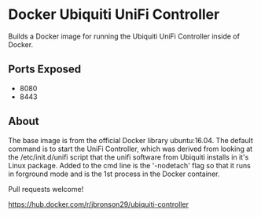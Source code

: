 # Docker Ubiquiti UniFi Controller

Builds a Docker image for running the Ubiquiti UniFi Controller inside of Docker.

## Ports Exposed

- 8080
- 8443

## About

The base image is from the official Docker library ubuntu:16.04. The default command is to start the UniFi Controller, which was derived from looking at the /etc/init.d/unifi script that the unifi software from Ubiquiti installs in it's Linux package. Added to the cmd line is the '-nodetach' flag so that it runs in forground mode and is the 1st process in the Docker container.

Pull requests welcome!

https://hub.docker.com/r/jbronson29/ubiquiti-controller

